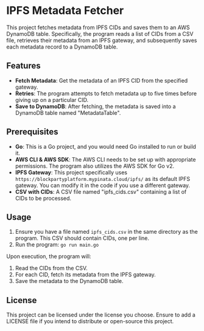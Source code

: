 # IPFS Metadata Fetcher

This project fetches metadata from IPFS CIDs and saves them to an AWS DynamoDB table. Specifically, the program reads a list of CIDs from a CSV file, retrieves their metadata from an IPFS gateway, and subsequently saves each metadata record to a DynamoDB table.

## Features

- **Fetch Metadata**: Get the metadata of an IPFS CID from the specified gateway.
- **Retries**: The program attempts to fetch metadata up to five times before giving up on a particular CID.
- **Save to DynamoDB**: After fetching, the metadata is saved into a DynamoDB table named "MetadataTable".

## Prerequisites

- **Go**: This is a Go project, and you would need Go installed to run or build it.
- **AWS CLI & AWS SDK**: The AWS CLI needs to be set up with appropriate permissions. The program also utilizes the AWS SDK for Go v2.
- **IPFS Gateway**: This project specifically uses `https://blockpartyplatform.mypinata.cloud/ipfs/` as its default IPFS gateway. You can modify it in the code if you use a different gateway.
- **CSV with CIDs**: A CSV file named "ipfs_cids.csv" containing a list of CIDs to be processed.

## Usage

1. Ensure you have a file named `ipfs_cids.csv` in the same directory as the program. This CSV should contain CIDs, one per line.
2. Run the program:
   `go run main.go`

Upon execution, the program will:

1. Read the CIDs from the CSV.
2. For each CID, fetch its metadata from the IPFS gateway.
3. Save the metadata to the DynamoDB table.

## License

This project can be licensed under the license you choose. Ensure to add a LICENSE file if you intend to distribute or open-source this project.
